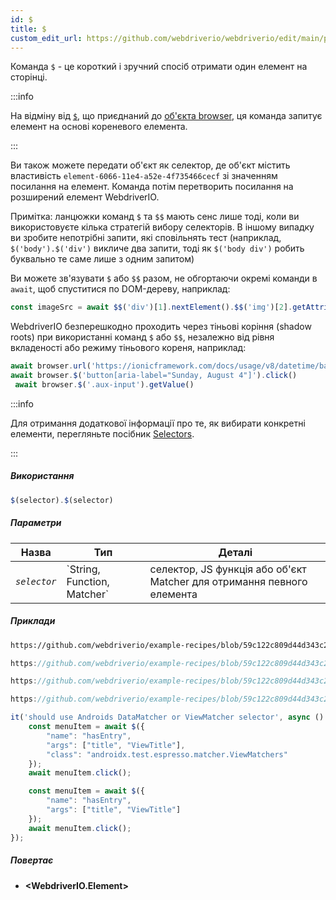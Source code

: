 ```yaml
---
id: $
title: $
custom_edit_url: https://github.com/webdriverio/webdriverio/edit/main/packages/webdriverio/src/commands/element/$.ts
---
```


Команда `$` - це короткий і зручний спосіб отримати один елемент на сторінці.

:::info

На відміну від [`$`](/docs/api/browser/$), що приєднаний до [об'єкта browser](/docs/api/browser),
ця команда запитує елемент на основі кореневого елемента.

:::

Ви також можете передати об'єкт як селектор, де об'єкт містить властивість `element-6066-11e4-a52e-4f735466cecf`
зі значенням посилання на елемент. Команда потім перетворить посилання на розширений елемент WebdriverIO.

Примітка: ланцюжки команд `$` та `$$` мають сенс лише тоді, коли ви використовуєте кілька стратегій вибору селекторів. В іншому випадку
ви зробите непотрібні запити, які сповільнять тест (наприклад, `$('body').$('div')` викличе два запити, тоді як
`$('body div')` робить буквально те саме лише з одним запитом)

Ви можете зв'язувати `$` або `$$` разом, не обгортаючи окремі команди в `await`, щоб
спуститися по DOM-дереву, наприклад:

```js
const imageSrc = await $$('div')[1].nextElement().$$('img')[2].getAttribute('src')
```

WebdriverIO безперешкодно проходить через тіньові коріння (shadow roots) при використанні команд `$` або `$$`, незалежно від рівня вкладеності або
режиму тіньового кореня, наприклад:

```js
await browser.url('https://ionicframework.com/docs/usage/v8/datetime/basic/demo.html?ionic:mode=md')
await browser.$('button[aria-label="Sunday, August 4"]').click()
 await browser.$('.aux-input').getValue()
```

:::info

Для отримання додаткової інформації про те, як вибирати конкретні елементи, перегляньте посібник [Selectors](/docs/selectors).

:::

##### Використання

```js
$(selector).$(selector)
```

##### Параметри

<table>
  <thead>
    <tr>
      <th>Назва</th><th>Тип</th><th>Деталі</th>
    </tr>
  </thead>
  <tbody>
    <tr>
      <td><code><var>selector</var></code></td>
      <td>`String, Function, Matcher`</td>
      <td>селектор, JS функція або об'єкт Matcher для отримання певного елемента</td>
    </tr>
  </tbody>
</table>

##### Приклади

```html reference title="example.html" useHTTPS
https://github.com/webdriverio/example-recipes/blob/59c122c809d44d343c231bde2af7e8456c8f086c/queryElements/example.html
```

```js reference title="singleElements.js" useHTTPS
https://github.com/webdriverio/example-recipes/blob/59c122c809d44d343c231bde2af7e8456c8f086c/queryElements/singleElements.js#L9-L10
```

```js reference title="singleElements.js" useHTTPS
https://github.com/webdriverio/example-recipes/blob/59c122c809d44d343c231bde2af7e8456c8f086c/queryElements/singleElements.js#L16-L25
```

```js reference title="singleElements.js" useHTTPS
https://github.com/webdriverio/example-recipes/blob/59c122c809d44d343c231bde2af7e8456c8f086c/queryElements/singleElements.js#L42-L46
```

```js title="$.js"
it('should use Androids DataMatcher or ViewMatcher selector', async () => {
    const menuItem = await $({
        "name": "hasEntry",
        "args": ["title", "ViewTitle"],
        "class": "androidx.test.espresso.matcher.ViewMatchers"
    });
    await menuItem.click();

    const menuItem = await $({
        "name": "hasEntry",
        "args": ["title", "ViewTitle"]
    });
    await menuItem.click();
});
```

##### Повертає

- **&lt;WebdriverIO.Element&gt;**